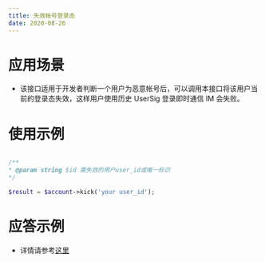```yaml
---
title: 失效帐号登录态
date: 2020-08-26
---
```

# 应用场景
- 该接口适用于开发者判断一个用户为恶意帐号后，可以调用本接口将该用户当前的登录态失效，这样用户使用历史 UserSig 登录即时通信 IM 会失败。

# 使用示例
```php

/**
* @param string $id 需失效的用户user_id或唯一标识
*/

$result = $account->kick('your user_id');

```
# 应答示例
- 详情请参考[这里](https://cloud.tencent.com/document/product/269/3853)